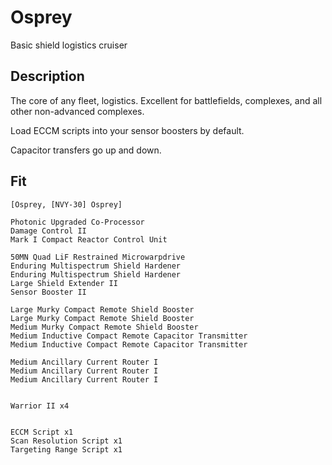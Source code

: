 # Osprey
Basic shield logistics cruiser

## Description
The core of any fleet, logistics. Excellent for battlefields, complexes, and all other non-advanced complexes.

Load ECCM scripts into your sensor boosters by default.

Capacitor transfers go up and down.

## Fit
```
[Osprey, [NVY-30] Osprey]

Photonic Upgraded Co-Processor
Damage Control II
Mark I Compact Reactor Control Unit

50MN Quad LiF Restrained Microwarpdrive
Enduring Multispectrum Shield Hardener
Enduring Multispectrum Shield Hardener
Large Shield Extender II
Sensor Booster II

Large Murky Compact Remote Shield Booster
Large Murky Compact Remote Shield Booster
Medium Murky Compact Remote Shield Booster
Medium Inductive Compact Remote Capacitor Transmitter
Medium Inductive Compact Remote Capacitor Transmitter

Medium Ancillary Current Router I
Medium Ancillary Current Router I
Medium Ancillary Current Router I


Warrior II x4


ECCM Script x1
Scan Resolution Script x1
Targeting Range Script x1
```